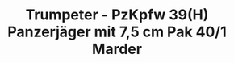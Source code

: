 ---
layout: product
title: "Trumpeter - PzKpfw 39(H) Panzerjäger mit 7,5 cm Pak 40/1 Marder"
price: "2700" 
desc: "N/A"
img_path: "/assets/img/TRU00354.webp"
brand: "N/A"
available: false
special_offer: false
new: false
soon: false
cat: "010000"
subcat: "013400"
subsubcat: "0N/A"
sifra: "TRU00354"
popular: false
---